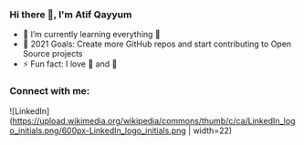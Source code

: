 ### Hi there 👋, I'm Atif Qayyum

- 🌱 I’m currently learning everything 🤣
- 🥅 2021 Goals: Create more GitHub repos and start contributing to Open Source projects
- ⚡ Fun fact: I love 🏀 and 🏓

### Connect with me:
![LinkedIn](https://upload.wikimedia.org/wikipedia/commons/thumb/c/ca/LinkedIn_logo_initials.png/600px-LinkedIn_logo_initials.png | width=22)

<br />
